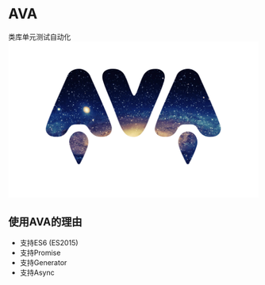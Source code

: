 # AVA
类库单元测试自动化
![ava测试框架图标](https://github.com/avajs/ava/raw/master/media/header.png)

## 使用AVA的理由

- 支持ES6 (ES2015)
- 支持Promise
- 支持Generator
- 支持Async

